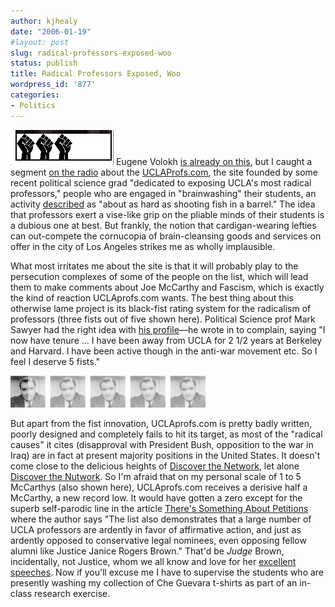 ```yaml
---
author: kjhealy
date: "2006-01-19"
#layout: post
slug: radical-professors-exposed-woo
status: publish
title: Radical Professors Exposed, Woo
wordpress_id: '877'
categories:
- Politics
---
```


![image](fists.png) Eugene Volokh [is already on this](http://volokh.com/archives/archive_2006_01_15-2006_01_21.shtml#1137628916), but I caught a segment [on the radio](http://www.npr.org/templates/story/story.php?storyId=5162955) about the [UCLAProfs.com](http://www.uclaprofs.com), the site founded by some recent political science grad "dedicated to exposing UCLA's most radical professors," people who are engaged in "brainwashing" their students, an activity [described](http://www.uclaprofs.com/profs/piterberg.html) as "about as hard as shooting fish in a barrel." The idea that professors exert a vise-like grip on the pliable minds of their students is a dubious one at best. But frankly, the notion that cardigan-wearing lefties can out-compete the cornucopia of brain-cleansing goods and services on offer in the city of Los Angeles strikes me as wholly implausible.

What most irritates me about the site is that it will probably play to the persecution complexes of some of the people on the list, which will lead them to make comments about Joe McCarthy and Fascism, which is exactly the kind of reaction UCLAprofs.com wants. The best thing about this otherwise lame project is its black-fist rating system for the radicalism of professors (three fists out of five shown here). Political Science prof Mark Sawyer had the right idea with [his profile](http://www.uclaprofs.com/profs/sawyer.html)—he wrote in to complain, saying "I now have tenure … I have been away from UCLA for 2 1/2 years at Berkeley and Harvard. I have been active though in the anti-war movement etc. So I feel I deserve 5 fists."

![image](joescale.png)

But apart from the fist innovation, UCLAprofs.com is pretty badly written, poorly designed and completely fails to hit its target, as most of the "radical causes" it cites (disapproval with President Bush, opposition to the war in Iraq) are in fact at present majority positions in the United States. It doesn't come close to the delicious heights of [Discover the Network](http://discoverthenetwork.org/default.asp), let alone [Discover the Nutwork](http://homepage.mac.com/jholbo/nutwork/). So I'm afraid that on my personal scale of 1 to 5 McCarthys (also shown here), UCLAprofs.com receives a derisive half a McCarthy, a new record low. It would have gotten a zero except for the superb self-parodic line in the article [There's Something About Petitions](http://www.uclaprofs.com/articles/petitions.html) where the author says "The list also demonstrates that a large number of UCLA professors are ardently in favor of affirmative action, and just as ardently opposed to conservative legal nominees, even opposing fellow alumni like Justice Janice Rogers Brown." That'd be *Judge* Brown, incidentally, not Justice, whom we all know and love for her [excellent speeches](http://crookedtimber.org/2005/05/05/janice-rogers-brown-revisited/). Now if you'll excuse me I have to supervise the students who are presently washing my collection of Che Guevara t-shirts as part of an in-class research exercise.

